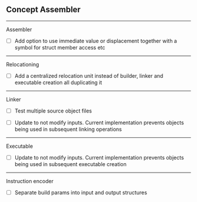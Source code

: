 Concept Assembler
------------------------------------------------------------

-------------------
Assembler

- [ ] Add option to use immediate value or displacement together with
      a symbol for struct member access etc

------------------
Relocationing

- [ ] Add a centralized relocation unit instead of builder, linker and
      executable creation all duplicating it

------------------
Linker

- [ ] Test multiple source object files

- [ ] Update to not modify inputs. Current implementation
      prevents objects being used in subsequent linking operations

------------------
Executable

- [ ] Update to not modify inputs. Current implementation
      prevents objects being used in subsequent executable creation

------------------
Instruction encoder

- [ ] Separate build params into input and output structures



